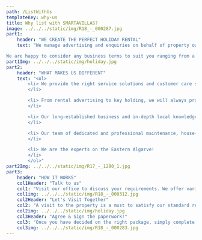 ```yaml
---
path: /ListWithUs
templateKey: why-us
title: Why list with SMARTAVILLAS?
image: ../../../static/img/R18_-_000287.jpg
part1: 
    header: "WE CREATE THE PERFECT HOLIDAY RENTAL"
    text: "We manage advertising and enquiries on behalf of property owners through internet advertising. We aim to deliver this with one goal in mind - that your guests have a fantastic holiday and wish to return!

We are happy to consider any business terms to suit you ranging from a weekly cleaning service to the full property management package. No job is too small or large. We would be happy to meet you and view your property to discuss how we can help you to optimize rental potential and keep your property in tip-top condition"
part1Img: ../../../static/img/holiday.jpg
part2: 
    header: "WHAT MAKES US DIFFERENT" 
    text: "<ol>
        <li> We provide the right service solutions and customer care standards to promote and take care of your property and guests.  
        </li>

        <li> From rental advertising to key holding, we will always provide first-class service, attention to detail and a friendly attitude.  
        </li>

        <li> Our long-established business and in-depth local knowledge make us the ‘to go to’ property management business on the Eastern Algarve.  
        </li>

        <li> Our team of dedicated and professional maintenance, house-keeping and office staff pride themselves in providing great service for property owners and rental clients alike.  
        </li>

        <li> We are the experts on the Eastern Algarve!
        </li>
        </ol>"
part2Img: ../../../static/img/R17_-_1280_1.jpg
part3: 
    header: "HOW IT WORKS"
    col1Header: "Talk to us"
    col1: "Visit our office to discuss your requirements. We offer various marketing, property care, and general service packages to suit your needs."
    col1img: ../../../static/img/R18_-_000312.jpg
    col2Header: "Let's Visit Together"
    col2: "A visit to the property is a must to satisfy our standard requirements and to guide you through any questions."
    col2img: ../../../static/img/holiday.jpg
    col3Header: "Agree & Sign the paperwork!"
    col3: "Once you have decided on the right package, simply complete a few forms, sign off the agreement and away we go!"
    col3img: ../../../static/img/R18_-_000283.jpg
---
```


